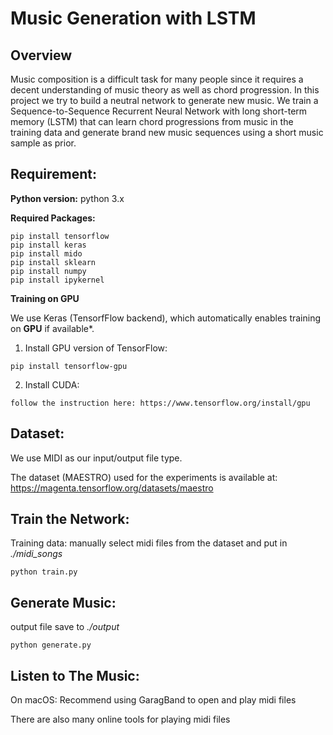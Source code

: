 # Music Generation with LSTM


## Overview

Music composition is a difficult task for many people since it requires a decent understanding of music theory as well as chord progression. In this project we try to build a neutral network to generate new music. We train a Sequence-to-Sequence Recurrent Neural Network with long short-term memory (LSTM) that can learn chord progressions from music in the training data and generate brand new music sequences using a short music sample as prior.

## Requirement:

**Python version:** python 3.x

**Required Packages:**

    pip install tensorflow
    pip install keras
    pip install mido
    pip install sklearn
    pip install numpy
    pip install ipykernel

**Training on GPU**

We use Keras (TensorfFlow backend), which automatically enables training on **GPU** if available*.

   1. Install GPU version of TensorFlow:
    
    pip install tensorflow-gpu
   
   2. Install CUDA:
    
    follow the instruction here: https://www.tensorflow.org/install/gpu
    

## Dataset:

We use MIDI as our input/output file type. 

The dataset (MAESTRO) used for the experiments is available at: https://magenta.tensorflow.org/datasets/maestro

## Train the Network: 

Training data: manually select midi files from the dataset and put in *./midi_songs*

    python train.py

## Generate Music: 

output file save to *./output*

    python generate.py

## Listen to The Music:

On macOS: Recommend using GaragBand to open and play midi files

There are also many online tools for playing midi files

